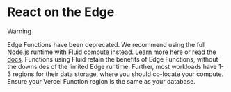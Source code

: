 # React on the Edge

> [!WARNING]  
> Edge Functions have been deprecated. We recommend using the full Node.js runtime with Fluid compute instead. [Learn more here](https://www.youtube.com/watch?v=G-ngjNfMnvE) or [read the docs](https://vercel.com/docs/functions/fluid-compute). Functions using Fluid retain the benefits of Edge Functions, without the downsides of the limited Edge runtime. Further, most workloads have 1-3 regions for their data storage, where you should co-locate your compute. Ensure your Vercel Function region is the same as your database.
